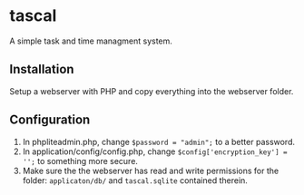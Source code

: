 tascal
================
A simple task and time managment system.

Installation
----------------
Setup a webserver with PHP and copy everything into the webserver folder.

Configuration 
-----------------
1. In phpliteadmin.php, change `$password = "admin";` to a better password.
2. In application/config/config.php, change `$config['encryption_key'] = '';` to something more secure.
3. Make sure the the webserver has read and write permissions for the folder: `applicaton/db/` and `tascal.sqlite` contained therein.
